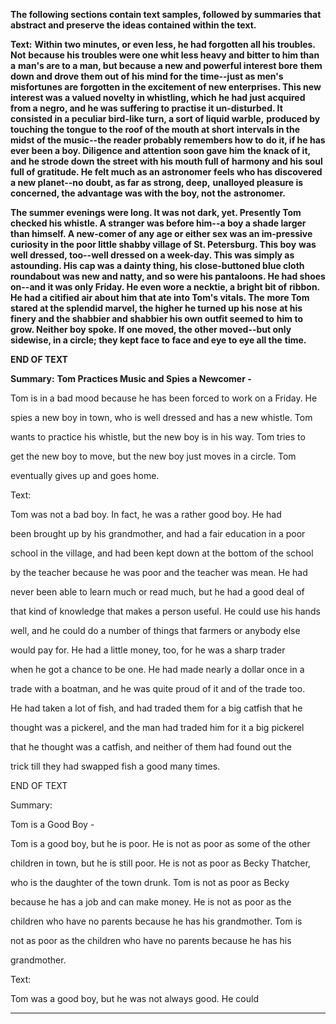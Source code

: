 **The following sections contain text samples, followed by summaries that abstract and preserve the ideas contained within the text.**

**Text:**
**Within two minutes, or even less, he had forgotten all his troubles. Not**
**because his troubles were one whit less heavy and bitter to him than a**
**man's are to a man, but because a new and powerful interest bore**
**them down and drove them out of his mind for the time--just as men's**
**misfortunes are forgotten in the excitement of new enterprises. This new**
**interest was a valued novelty in whistling, which he had just acquired**
**from a negro, and he was suffering to practise it un-disturbed. It**
**consisted in a peculiar bird-like turn, a sort of liquid warble,**
**produced by touching the tongue to the roof of the mouth at short**
**intervals in the midst of the music--the reader probably remembers how to**
**do it, if he has ever been a boy. Diligence and attention soon gave him**
**the knack of it, and he strode down the street with his mouth full of**
**harmony and his soul full of gratitude. He felt much as an astronomer**
**feels who has discovered a new planet--no doubt, as far as strong, deep,**
**unalloyed pleasure is concerned, the advantage was with the boy, not the**
**astronomer.**

**The summer evenings were long. It was not dark, yet. Presently Tom**
**checked his whistle. A stranger was before him--a boy a shade larger**
**than himself. A new-comer of any age or either sex was an im-pressive**
**curiosity in the poor little shabby village of St. Petersburg. This boy**
**was well dressed, too--well dressed on a week-day. This was simply as**
**astounding. His cap was a dainty thing, his close-buttoned blue cloth**
**roundabout was new and natty, and so were his pantaloons. He had shoes**
**on--and it was only Friday. He even wore a necktie, a bright bit of**
**ribbon. He had a citified air about him that ate into Tom's vitals. The**
**more Tom stared at the splendid marvel, the higher he turned up his nose**
**at his finery and the shabbier and shabbier his own outfit seemed to**
**him to grow. Neither boy spoke. If one moved, the other moved--but only**
**sidewise, in a circle; they kept face to face and eye to eye all the**
**time.**

**END OF TEXT**

**Summary:**
**Tom Practices Music and Spies a Newcomer -**

Tom is in a bad mood because he has been forced to work on a Friday. He

spies a new boy in town, who is well dressed and has a new whistle. Tom

wants to practice his whistle, but the new boy is in his way. Tom tries to

get the new boy to move, but the new boy just moves in a circle. Tom

eventually gives up and goes home.

Text:

Tom was not a bad boy. In fact, he was a rather good boy. He had

been brought up by his grandmother, and had a fair education in a poor

school in the village, and had been kept down at the bottom of the school

by the teacher because he was poor and the teacher was mean. He had

never been able to learn much or read much, but he had a good deal of

that kind of knowledge that makes a person useful. He could use his hands

well, and he could do a number of things that farmers or anybody else

would pay for. He had a little money, too, for he was a sharp trader

when he got a chance to be one. He had made nearly a dollar once in a

trade with a boatman, and he was quite proud of it and of the trade too.

He had taken a lot of fish, and had traded them for a big catfish that he

thought was a pickerel, and the man had traded him for it a big pickerel

that he thought was a catfish, and neither of them had found out the

trick till they had swapped fish a good many times.

END OF TEXT

Summary:

Tom is a Good Boy -

Tom is a good boy, but he is poor. He is not as poor as some of the other

children in town, but he is still poor. He is not as poor as Becky Thatcher,

who is the daughter of the town drunk. Tom is not as poor as Becky

because he has a job and can make money. He is not as poor as the

children who have no parents because he has his grandmother. Tom is

not as poor as the children who have no parents because he has his

grandmother.

Text:

Tom was a good boy, but he was not always good. He could

---

